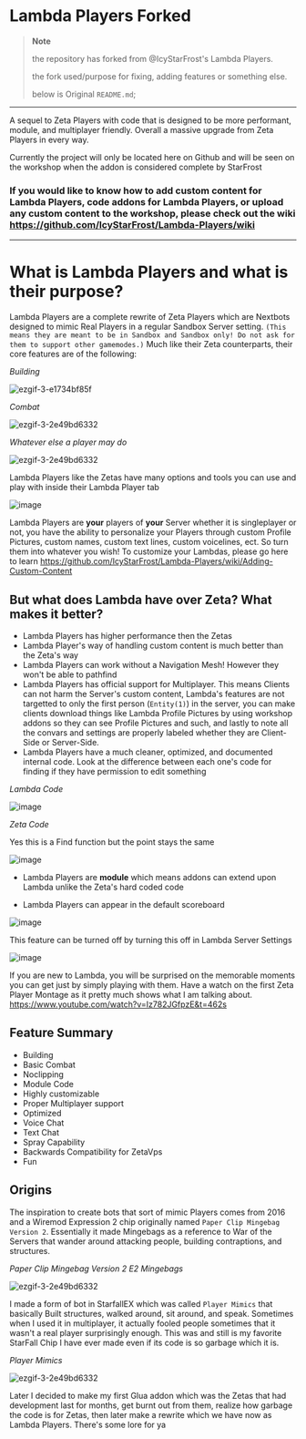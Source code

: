 # Lambda Players Forked

> **Note**
>
> the repository has forked from @IcyStarFrost's Lambda Players.
> 
> the fork used/purpose for fixing, adding features or something else.
>
> below is Original `README.md`;

---

A sequel to Zeta Players with code that is designed to be more performant, module, and multiplayer friendly. Overall a massive upgrade from Zeta Players in every way.

Currently the project will only be located here on Github and will be seen on the workshop when the addon is considered complete by StarFrost

### If you would like to know how to add custom content for Lambda Players, code addons for Lambda Players, or upload any custom content to the workshop, please check out the wiki https://github.com/IcyStarFrost/Lambda-Players/wiki

*** 

# What is Lambda Players and what is their purpose? 

Lambda Players are a complete rewrite of Zeta Players which are Nextbots designed to mimic Real Players in a regular Sandbox Server setting. `(This means they are meant to be in Sandbox and Sandbox only! Do not ask for them to support other gamemodes.)` Much like their Zeta counterparts, their core features are of the following:

*Building*

![ezgif-3-e1734bf85f](https://user-images.githubusercontent.com/109770359/206029286-b35509ad-840a-4c97-8e49-2a6c026edc52.gif)


*Combat*

![ezgif-3-2e49bd6332](https://user-images.githubusercontent.com/109770359/206029536-efb76b2c-77ac-4e17-9a49-bc03668e37e1.gif)



*Whatever else a player may do*

![ezgif-3-2e49bd6332](https://user-images.githubusercontent.com/109770359/206029981-ec1d0b4a-29d1-42ca-ac72-1ca3973f6363.gif)

Lambda Players like the Zetas have many options and tools you can use and play with inside their Lambda Player tab

![image](https://user-images.githubusercontent.com/109770359/206058145-2a3d2b0a-2a16-40eb-9224-dd9b71f53f37.png)






Lambda Players are **your** players of **your** Server whether it is singleplayer or not, you have the ability to personalize your Players through custom Profile Pictures, custom names, custom text lines, custom voicelines, ect. So turn them into whatever you wish! To customize your Lambdas, please go here to learn https://github.com/IcyStarFrost/Lambda-Players/wiki/Adding-Custom-Content

## But what does Lambda have over Zeta? What makes it better?

- Lambda Players has higher performance then the Zetas
- Lambda Player's way of handling custom content is much better than the Zeta's way
- Lambda Players can work without a Navigation Mesh! However they won't be able to pathfind
- Lambda Players has official support for Multiplayer. This means Clients can not harm the Server's custom content, Lambda's features are not targetted to only the first person (`Entity(1)`) in the server, you can make clients download things like Lambda Profile Pictures by using workshop addons so they can see Profile Pictures and such, and lastly to note all the convars and settings are properly labeled whether they are Client-Side or Server-Side.
- Lambda Players have a much cleaner, optimized, and documented internal code. Look at the difference between each one's code for finding if they have permission to edit something

*Lambda Code*

![image](https://user-images.githubusercontent.com/109770359/206061668-496a02b3-d85d-4497-8e61-e586142c773f.png) 

*Zeta Code*

Yes this is a Find function but the point stays the same

![image](https://user-images.githubusercontent.com/109770359/206061701-0537d6b7-f500-4974-b2b9-a1dcad58f6db.png)

- Lambda Players are **module** which means addons can extend upon Lambda unlike the Zeta's hard coded code

- Lambda Players can appear in the default scoreboard

![image](https://user-images.githubusercontent.com/109770359/206065497-463e6fde-4655-4723-92ae-19a9629e0bdd.png)

This feature can be turned off by turning this off in Lambda Server Settings

![image](https://user-images.githubusercontent.com/109770359/206065564-ddf82c8b-2847-4e7e-922a-6703bb0ef317.png)


If you are new to Lambda, you will be surprised on the memorable moments you can get just by simply playing with them. Have a watch on the first Zeta Player Montage as it pretty much shows what I am talking about. https://www.youtube.com/watch?v=Iz782JGfpzE&t=462s 

## Feature Summary

- Building 
- Basic Combat
- Noclipping
- Module Code
- Highly customizable
- Proper Multiplayer support
- Optimized
- Voice Chat
- Text Chat
- Spray Capability
- Backwards Compatibility for ZetaVps
- Fun 

## Origins

The inspiration to create bots that sort of mimic Players comes from 2016 and a Wiremod Expression 2 chip originally named `Paper Clip Mingebag Version 2`. Essentially it made Mingebags as a reference to War of the Servers that wander around attacking people, building contraptions, and structures. 

*Paper Clip Mingebag Version 2 E2 Mingebags*

![ezgif-3-2e49bd6332](https://user-images.githubusercontent.com/109770359/206068026-7a9acb34-3601-428b-ab66-db97da22cf7b.gif)


I made a form of bot in StarfallEX which was called `Player Mimics` that basically Built structures, walked around, sit around, and speak. Sometimes when I used it in multiplayer, it actually fooled people sometimes that it wasn't a real player surprisingly enough. This was and still is my favorite StarFall Chip I have ever made even if its code is so garbage which it is.

*Player Mimics*

![ezgif-3-2e49bd6332](https://user-images.githubusercontent.com/109770359/206068513-37a58e55-7fd7-414d-8074-326b4435335e.gif)

Later I decided to make my first Glua addon which was the Zetas that had development last for months, get burnt out from them, realize how garbage the code is for Zetas, then later make a rewrite which we have now as Lambda Players. There's some lore for ya
